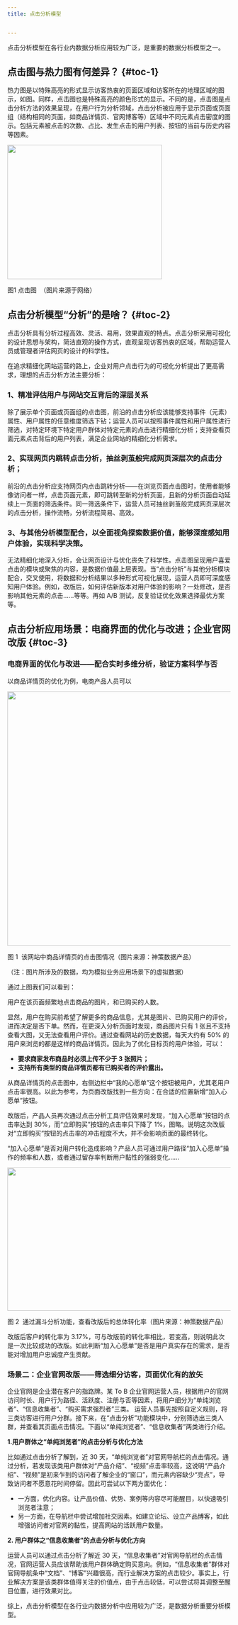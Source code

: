 ```yaml
---
title: 点击分析模型


---
```

点击分析模型在各行业内数据分析应用较为广泛，是重要的数据分析模型之一。

## 点击图与热力图有何差异？ {#toc-1}

热力图是以特殊高亮的形式显示访客热衷的页面区域和访客所在的地理区域的图示，如图。同样，点击图也是特殊高亮的颜色形式的显示。不同的是，点击图是点击分析方法的效果呈现，在用户行为分析领域，点击分析被应用于显示页面或页面组（结构相同的页面，如商品详情页、官网博客等）区域中不同元素点击密度的图示。包括元素被点击的次数、占比、发生点击的用户列表、按钮的当前与历史内容等因素。

<img loading="lazy" class="aligncenter" src="https://haomou.oss-cn-beijing.aliyuncs.com/upload/2021/05/GV45JL8qMbwuVBMDD1EX.jpg?x-oss-process=image/quality,q_10/resize,m_lfit,w_200" data-src="https://haomou.oss-cn-beijing.aliyuncs.com/upload/2021/05/GV45JL8qMbwuVBMDD1EX.jpg?x-oss-process=image/format,webp" alt="" width="349" height="303" data-action="zoom" />

图1 点击图  （图片来源于网络）

## 点击分析模型“分析”的是啥？ {#toc-2}

点击分析具有分析过程高效、灵活、易用，效果直观的特点。点击分析采用可视化的设计思想与架构，简洁直观的操作方式，直观呈现访客热衷的区域，帮助运营人员或管理者评估网页的设计的科学性。

在追求精细化网站运营的路上，企业对用户点击行为的可视化分析提出了更高需求，理想的点击分析方法主要分析：

### **1、精准评估用户与网站交互背后的深层关系**

除了展示单个页面或页面组的点击图，前沿的点击分析应该能够支持事件（元素）属性、用户属性的任意维度筛选下钻；运营人员可以按照事件属性和用户属性进行筛选，对特定环境下特定用户群体对特定元素的点击进行精细化分析；支持查看页面元素点击背后的用户列表，满足企业网站的精细化分析需求。

### **2、实现网页内跳转点击分析，抽丝剥茧般完成网页深层次的点击分析；**

前沿的点击分析应支持网页内点击跳转分析——在浏览页面点击图时，使用者能够像访问者一样，点击页面元素，即可跳转至新的分析页面，且新的分析页面自动延续上一页面的筛选条件。同一筛选条件下，运营人员可抽丝剥茧般完成网页深层次的点击分析，操作流畅，分析流程简易、高效。

### **3、与其他分析模型配合，以全面视角探索数据价值，能够深度感知用户体验，实现科学决策。**

无法精细化地深入分析，会让网页设计与优化丧失了科学性。点击图呈现用户喜爱点击的模块或聚焦的内容，是数据价值最上层表现。当“点击分析”与其他分析模块配合，交叉使用，将数据和分析结果以多种形式可视化展现，运营人员即可深度感知用户体验。例如，改版后，如何评估新版本对用户体验的影响？一处修改，是否影响其他元素的点击……等等。再如 A/B 测试，反复验证优化效果选择最优方案等。

## 点击分析应用场景：电商界面的优化与改进；企业官网改版 {#toc-3}

### **电商界面的优化与改进——配合实时多维分析，验证方案科学与否**

以商品详情页的优化为例，电商产品人员可以 

<img loading="lazy" class="aligncenter" src="https://haomou.oss-cn-beijing.aliyuncs.com/upload/2021/05/vC2n0NlgWxxGyzliv0J7.png?x-oss-process=image/quality,q_10/resize,m_lfit,w_200" data-src="https://haomou.oss-cn-beijing.aliyuncs.com/upload/2021/05/vC2n0NlgWxxGyzliv0J7.png?x-oss-process=image/format,webp" alt="" width="770" height="574" data-action="zoom" />

图 1  该网站中商品详情页的点击图情况（图片来源：神策数据产品）

（注：图片所涉及的数据，均为模拟业务应用场景下的虚拟数据）

通过上图我们可以看到：

用户在该页面频繁地点击商品的图片，和已购买的人数。

显然，用户在购买前希望了解更多的商品信息，尤其是图片、已购买用户的评价，进而决定是否下单。然而，在更深入分析页面时发现，商品图片只有 1 张且不支持查看大图，又无法查看用户评价。通过查看网站的历史数据，每天大约有 50% 的用户来浏览的都是这样的商品详情页。因此为了优化目标页的用户体验，可以：

* **要求商家发布商品时必须上传不少于 3 张照片；**
* **支持所有类型的商品详情页都有已购买者的评价露出。**

从商品详情页的点击图中，右侧边栏中“我的心愿单”这个按钮被用户，尤其老用户点击率很高。以此为参考，为页面改版找到一些方向：在合适的位置新增“加入心愿单”按钮。

改版后，产品人员再次通过点击分析工具评估效果时发现，“加入心愿单”按钮的点击率达到 30%，而“立即购买”按钮的点击率只下降了 1%，图略。说明这次改版对“立即购买”按钮的点击率的冲击程度不大，并不会影响页面的最终转化。

“加入心愿单”是否对用户转化造成影响？产品人员可通过用户路径“加入心愿单”操作的频率和人数，或者通过留存率判断用户黏性的强弱变化……

<img loading="lazy" class="aligncenter" src="https://haomou.oss-cn-beijing.aliyuncs.com/upload/2021/05/YbXy1T6B7xSBLiIfr9yf.png?x-oss-process=image/quality,q_10/resize,m_lfit,w_200" data-src="https://haomou.oss-cn-beijing.aliyuncs.com/upload/2021/05/YbXy1T6B7xSBLiIfr9yf.png?x-oss-process=image/format,webp" alt="" width="728" height="323" data-action="zoom" />

图 2  通过漏斗分析功能，查看改版后的总体转化率（图片来源：神策数据产品）

改版后客户的转化率为 3.17%，可与改版前的转化率相比，若变高，则说明此次是一次比较成功的改版。如此判断“加入心愿单”是否是用户真实存在的需求，是否能对增加用户忠诚度产生贡献。

### **场景二：企业官网改版——筛选细分访客，页面优化有的放矢**

企业官网是企业潜在客户的指路牌。某 To B 企业官网运营人员，根据用户的官网访问时长、用户行为路径、活跃度、注册与否等因素，将用户细分为“单纯浏览者”、“信息收集者”、“购买需求强烈者”三类。 运营人员事先按照自定义规则，将三类访客进行用户分群。接下来，在“点击分析”功能模块中，分别筛选出三类人群，并查看其页面点击情况。下面以“单纯浏览者”、“信息收集者”两类进行介绍。

**1.用户群体之“单纯浏览者”的点击分析与优化方法**

比如通过点击分析了解到，近 30 天，“单纯浏览者”对官网导航栏的点击情况。通过分析，若发现该类用户群体对“产品介绍”、“视频”点击率较高，这说明“产品介绍”、“视频”是初来乍到的访问者了解企业的“窗口”，而元素内容缺少“亮点”，导致访问者不愿意花时间停留。因此可尝试以下两方面优化：

* 一方面，优化内容。让产品价值、优势、案例等内容尽可能醒目，以快速吸引浏览者注意；
* 另一方面，在导航栏中尝试增加社交因素。如建立论坛、设立产品博客，如此增强访问者对官网的黏性，提高网站的活跃用户数量。

**2. 用户群体之“信息收集者”的点击分析与优化方向**

运营人员可以通过点击分析了解近 30 天，“信息收集者”对官网导航栏的点击情况，官网运营人员应该帮助该用户群体确定购买意向。例如，“信息收集者”群体对官网导航条中“文档”、“博客”兴趣很高，而行业解决方案的点击较少。事实上，行业解决方案是该类群体值得关注的价值点，由于点击较低，可以尝试将其调整至醒目位置，进行效果对比。

综上，点击分析模型在各行业内数据分析中应用较为广泛，是数据分析重要分析模型。
